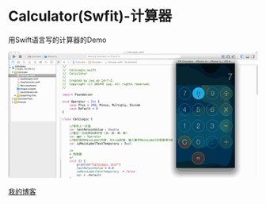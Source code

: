 # Calculator(Swfit)-计算器
用Swift语言写的计算器的Demo

![image](https://github.com/spring0924/Calculator-Swfit-/raw/master/calcuator.gif)



[我的博客](http://www.cnblogs.com/spring286)  
